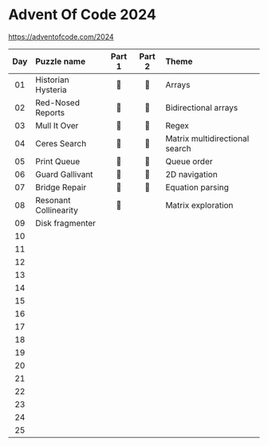 # Advent Of Code 2024
https://adventofcode.com/2024

| Day | Puzzle name | Part 1 | Part 2 | Theme |
| :---: | :--- | :---: | :---: | :--- |
| 01 | Historian Hysteria | :pushpin: | :pushpin: | Arrays |
| 02 | Red-Nosed Reports | :pushpin: | :pushpin: | Bidirectional arrays |
| 03 | Mull It Over | :pushpin: | :pushpin: | Regex |
| 04 | Ceres Search | :pushpin: | :pushpin: | Matrix multidirectional search |
| 05 | Print Queue | :pushpin: | :pushpin: | Queue order |
| 06 | Guard Gallivant | :pushpin: | :pushpin: | 2D navigation |
| 07 | Bridge Repair | :pushpin: | :pushpin: | Equation parsing |
| 08 | Resonant Collinearity | :pushpin: |  | Matrix exploration |
| 09 | Disk fragmenter |  |  | |
| 10 |  |  |  | |
| 11 |  |  |  | |
| 12 |  |  |  | |
| 13 |  |  |  | |
| 14 |  |  |  | |
| 15 |  |  |  | |
| 16 |  |  |  | |
| 17 |  |  |  | |
| 18 |  |  |  | |
| 19 |  |  |  | |
| 20 |  |  |  | |
| 21 |  |  |  | |
| 22 |  |  |  | |
| 23 |  |  |  | |
| 24 |  |  |  | |
| 25 |  |  |  | |
